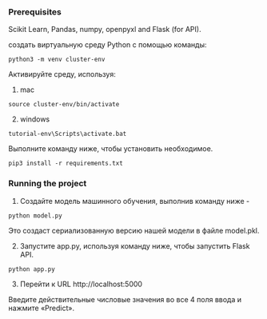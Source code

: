 ### Prerequisites
Scikit Learn, Pandas, numpy, openpyxl and Flask (for API).

создать виртуальную среду Python с помощью команды:
```
python3 -m venv cluster-env
```

Активируйте среду, используя:
1. mac
```
source cluster-env/bin/activate
```

2. windows 
```
tutorial-env\Scripts\activate.bat
```
Выполните команду ниже, чтобы установить необходимое.

```
pip3 install -r requirements.txt
```

### Running the project
1. Создайте модель машинного обучения, выполнив команду ниже -
```
python model.py
```
Это создаст сериализованную версию нашей модели в файле model.pkl.

2. Запустите app.py, используя команду ниже, чтобы запустить Flask API.
```
python app.py
```
3. Перейти к URL http://localhost:5000

Введите действительные числовые значения во все 4 поля ввода и нажмите «Predict».
